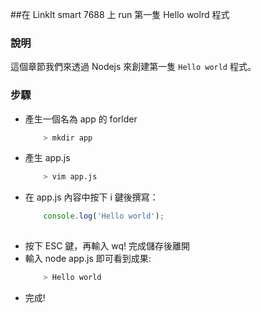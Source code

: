 ##在 LinkIt smart 7688 上 run 第一隻 Hello wolrd 程式

### 說明

這個章節我們來透過 Nodejs 來創建第一隻 `Hello world` 程式。

### 步驟

* 產生一個名為 app 的 forlder
    ``` bash
        > mkdir app
    ```
* 產生 app.js 
    ``` bash
        > vim app.js
    ```
* 在 app.js 內容中按下 i 鍵後撰寫：
    ``` js
        console.log('Hello world');
        
    ```
* 按下 ESC 鍵，再輸入 wq! 完成儲存後離開
* 輸入 node app.js 即可看到成果:
    ``` bash
        > Hello world
    ```
* 完成!
    

        

    